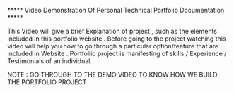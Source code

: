 ***** Video Demonstration Of Personal Technical Portfolio Documentation *****

This Video will give a brief Explanation of project , such as the elements included in this portfolio website . 
Before going to the project watching this video will help you how to go through a particular option/feature that are included in Website .
Portfoliio project is manifesting of skills / Experience / Testimonials of an individual.

NOTE : GO THROUGH TO THE DEMO VIDEO TO KNOW HOW WE BUILD THE PORTFOLIO PROJECT 
